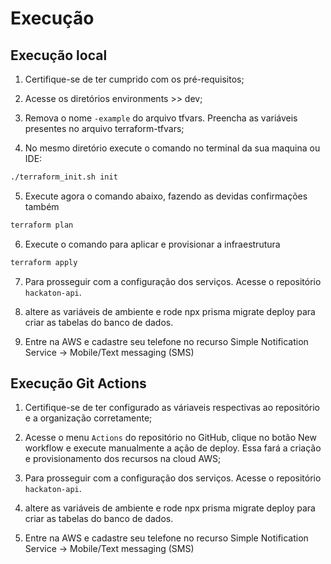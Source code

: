 # Execução

## Execução local

1. Certifique-se de ter cumprido com os pré-requisitos;

2. Acesse os diretórios environments >> dev;

3. Remova o nome `-example` do arquivo tfvars. Preencha as variáveis presentes no arquivo terraform-tfvars;

4. No mesmo diretório execute o comando no terminal da sua maquina ou IDE:

```sh
./terraform_init.sh init
```

5. Execute agora o comando abaixo, fazendo as devidas confirmações também

```sh
terraform plan
```

6. Execute o comando para aplicar e provisionar a infraestrutura

```sh
terraform apply
```

7. Para prosseguir com a configuração dos serviços. Acesse o repositório `hackaton-api`.

8. altere as variáveis de ambiente e rode npx prisma migrate deploy para criar as tabelas do banco de dados. 

9. Entre na AWS e cadastre seu telefone no recurso Simple Notification Service -> Mobile/Text messaging (SMS)


## Execução Git Actions

1. Certifique-se de ter configurado as váriaveis respectivas ao repositório e a organização corretamente;

2. Acesse o menu `Actions` do repositório no GitHub, clique no botão New workflow e execute manualmente a ação de deploy. Essa fará a criação e provisionamento dos recursos na cloud AWS;

3. Para prosseguir com a configuração dos serviços. Acesse o repositório `hackaton-api`.

4. altere as variáveis de ambiente e rode npx prisma migrate deploy para criar as tabelas do banco de dados. 

5. Entre na AWS e cadastre seu telefone no recurso Simple Notification Service -> Mobile/Text messaging (SMS)